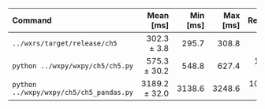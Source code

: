 | Command | Mean [ms] | Min [ms] | Max [ms] | Relative |
|:---|---:|---:|---:|---:|
| `../wxrs/target/release/ch5` | 302.3 ± 3.8 | 295.7 | 308.8 | 1.00 |
| `python ../wxpy/wxpy/ch5/ch5.py` | 575.3 ± 30.2 | 548.8 | 627.4 | 1.90 ± 0.10 |
| `python ../wxpy/wxpy/ch5/ch5_pandas.py` | 3189.2 ± 32.0 | 3138.6 | 3248.6 | 10.55 ± 0.17 |
